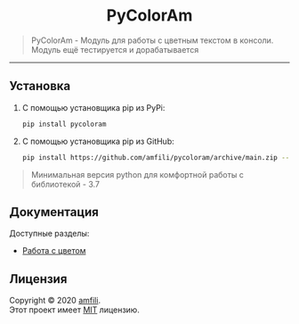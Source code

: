 <h1 align="center">PyColorAm</h1>
    <blockquote>PyColorAm - Модуль для работы с цветным текстом в консоли. Модуль ещё тестируется и дорабатывается</blockquote>
<hr>

## Установка

1) С помощью установщика pip из PyPi:
   ```sh
   pip install pycoloram
   ```

2) С помощью установщика pip из GitHub: 
   
   ```sh
   pip install https://github.com/amfili/pycoloram/archive/main.zip --upgrade
   ```

> Минимальная версия python для комфортной работы с библиотекой - 3.7

## Документация

Доступные разделы:  

* [Работа с цветом](./docs/working_with_color.md)

## Лицензия

Copyright © 2020 [amfili](https://github.com/amfili).  
Этот проект имеет [MIT](./LICENSE) лицензию.
